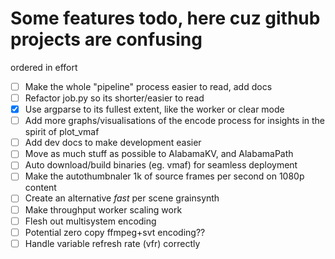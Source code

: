 # Some features todo, here cuz github projects are confusing

ordered in effort

- [ ] Make the whole "pipeline" process easier to read, add docs
- [ ] Refactor job.py so its shorter/easier to read
- [x] Use argparse to its fullest extent, like the worker or clear mode
- [ ] Add more graphs/visualisations of the encode process for insights in the spirit of plot_vmaf
- [ ] Add dev docs to make development easier
- [ ] Move as much stuff as possible to AlabamaKV, and AlabamaPath
- [ ] Auto download/build binaries (eg. vmaf) for seamless deployment
- [ ] Make the autothumbnaler 1k of source frames per second on 1080p content
- [ ] Create an alternative *fast* per scene grainsynth
- [ ] Make throughput worker scaling work
- [ ] Flesh out multisystem encoding
- [ ] Potential zero copy ffmpeg+svt encoding??
- [ ] Handle variable refresh rate (vfr) correctly